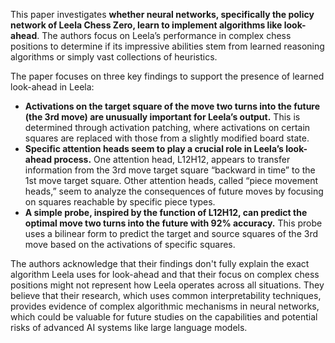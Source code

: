 This paper investigates **whether neural networks, specifically the policy network of Leela Chess Zero, learn to implement algorithms like look-ahead**. The authors focus on Leela’s performance in complex chess positions to determine if its impressive abilities stem from learned reasoning algorithms or simply vast collections of heuristics.

The paper focuses on three key findings to support the presence of learned look-ahead in Leela:
- **Activations on the target square of the move two turns into the future (the 3rd move) are unusually important for Leela’s output.** This is determined through activation patching, where activations on certain squares are replaced with those from a slightly modified board state.
- **Specific attention heads seem to play a crucial role in Leela’s look-ahead process.** One attention head, L12H12, appears to transfer information from the 3rd move target square “backward in time” to the 1st move target square. Other attention heads, called “piece movement heads,” seem to analyze the consequences of future moves by focusing on squares reachable by specific piece types.
- **A simple probe, inspired by the function of L12H12, can predict the optimal move two turns into the future with 92% accuracy.** This probe uses a bilinear form to predict the target and source squares of the 3rd move based on the activations of specific squares.

The authors acknowledge that their findings don't fully explain the exact algorithm Leela uses for look-ahead and that their focus on complex chess positions might not represent how Leela operates across all situations. They believe that their research, which uses common interpretability techniques, provides evidence of complex algorithmic mechanisms in neural networks, which could be valuable for future studies on the capabilities and potential risks of advanced AI systems like large language models.